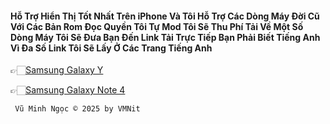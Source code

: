 #### Hỗ Trợ Hiển Thị Tốt Nhất Trên iPhone Và Tôi Hỗ Trợ Các Dòng Máy Đời Cũ Với Các Bản Rom Đọc Quyền Tôi Tự Mod Tôi Sẽ Thu Phí Tải Về Một Số Dòng Máy Tôi Sẽ Đưa Bạn Đến Link Tải Trực Tiếp Bạn Phải Biết Tiếng Anh Vì Đa Số Link Tôi Sẽ Lấy Ở Các Trang Tiếng Anh

👉🏻[Samsung Galaxy Y](https://github.com/vuminhngocpt/romgalaxyy)

👉🏻[Samsung Galaxy Note 4](https://github.com/vuminhngocpt/galaxy-note4-t)


     Vũ Minh Ngọc © 2025 by VMNit
